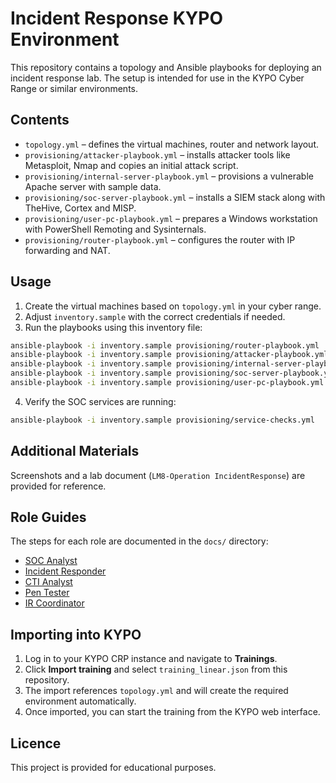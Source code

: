 # Incident Response KYPO Environment

This repository contains a topology and Ansible playbooks for deploying an incident response lab. The setup is intended for use in the KYPO Cyber Range or similar environments.

## Contents

- `topology.yml` – defines the virtual machines, router and network layout.
- `provisioning/attacker-playbook.yml` – installs attacker tools like Metasploit, Nmap and copies an initial attack script.
- `provisioning/internal-server-playbook.yml` – provisions a vulnerable Apache server with sample data.
- `provisioning/soc-server-playbook.yml` – installs a SIEM stack along with TheHive, Cortex and MISP.
- `provisioning/user-pc-playbook.yml` – prepares a Windows workstation with PowerShell Remoting and Sysinternals.
- `provisioning/router-playbook.yml` – configures the router with IP forwarding and NAT.

## Usage

1. Create the virtual machines based on `topology.yml` in your cyber range.
2. Adjust `inventory.sample` with the correct credentials if needed.
3. Run the playbooks using this inventory file:

```bash
ansible-playbook -i inventory.sample provisioning/router-playbook.yml
ansible-playbook -i inventory.sample provisioning/attacker-playbook.yml
ansible-playbook -i inventory.sample provisioning/internal-server-playbook.yml
ansible-playbook -i inventory.sample provisioning/soc-server-playbook.yml
ansible-playbook -i inventory.sample provisioning/user-pc-playbook.yml
```

4. Verify the SOC services are running:

```bash
ansible-playbook -i inventory.sample provisioning/service-checks.yml
```

## Additional Materials

Screenshots and a lab document (`LM8-Operation IncidentResponse`) are provided for reference.

## Role Guides

The steps for each role are documented in the `docs/` directory:

- [SOC Analyst](docs/soc-analyst.md)
- [Incident Responder](docs/incident-responder.md)
- [CTI Analyst](docs/cti-analyst.md)
- [Pen Tester](docs/pen-tester.md)
- [IR Coordinator](docs/ir-coordinator.md)


## Importing into KYPO

1. Log in to your KYPO CRP instance and navigate to **Trainings**.
2. Click **Import training** and select `training_linear.json` from this repository.
3. The import references `topology.yml` and will create the required environment automatically.
4. Once imported, you can start the training from the KYPO web interface.

## Licence

This project is provided for educational purposes.
